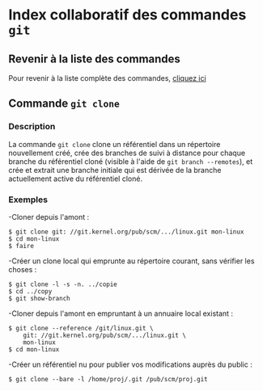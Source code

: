 # Index collaboratif des commandes `git`



## Revenir à la liste des commandes

Pour revenir à la liste complète des commandes, [cliquez ici](index.html)



## Commande `git clone`


### Description

La commande `git clone` clone un référentiel dans un répertoire nouvellement créé, crée des branches de suivi à distance pour chaque branche du référentiel cloné (visible à l'aide de `git branch --remotes`), et crée et extrait une branche initiale qui est dérivée de la branche actuellement active du référentiel cloné.


### Exemples

-Cloner depuis l'amont :

```
$ git clone git: //git.kernel.org/pub/scm/.../linux.git mon-linux
$ cd mon-linux
$ faire
```

-Créer un clone local qui emprunte au répertoire courant, sans vérifier les choses :

```
$ git clone -l -s -n. ../copie
$ cd ../copy
$ git show-branch
```

-Cloner depuis l'amont en empruntant à un annuaire local existant :

```
$ git clone --reference /git/linux.git \
	git: //git.kernel.org/pub/scm/.../linux.git \
	mon-linux
$ cd mon-linux
```

-Créer un référentiel nu pour publier vos modifications auprès du public :

```
$ git clone --bare -l /home/proj/.git /pub/scm/proj.git
```
